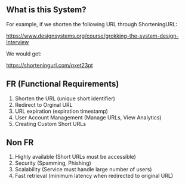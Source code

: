 ## What is this System?
For example, if we shorten the following URL through ShorteningURL:

https://www.designsystems.org/course/grokking-the-system-design-interview

We would get:

https://shorteningurl.com/qxet23pt

## FR (Functional Requirements)
1. Shorten the URL (unique short identifier)
2. Redirect to Orginal URL
3. URL expiration (expiration timestamp)
4. User Account Management (Manage URLs, View Analytics)
5. Creating Custom Short URLs

## Non FR
1. Highly available (Short URLs must be accessible)
2. Security (Spamming, Phishing)
3. Scalability (Service must handle large number of users)
4. Fast retrieval (minimum latency when redirected to original URL)
